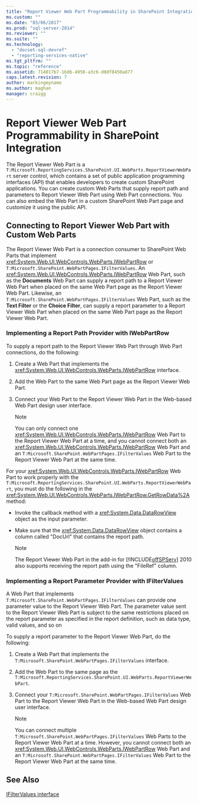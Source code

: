 ```yaml
---
title: "Report Viewer Web Part Programmability in SharePoint Integration | Microsoft Docs"
ms.custom: ""
ms.date: "03/06/2017"
ms.prod: "sql-server-2014"
ms.reviewer: ""
ms.suite: ""
ms.technology: 
  - "docset-sql-devref"
  - "reporting-services-native"
ms.tgt_pltfrm: ""
ms.topic: "reference"
ms.assetid: 714017b7-1bd6-4950-a3c6-d0df8450a877
caps.latest.revision: 7
author: markingmyname
ms.author: maghan
manager: craigg
---
```

# Report Viewer Web Part Programmability in SharePoint Integration
  The Report Viewer Web Part is a `T:Microsoft.ReportingServices.SharePoint.UI.WebParts.ReportViewerWebPart` server control, which contains a set of public application programming interfaces (API) that enables developers to create custom SharePoint applications. You can create custom Web Parts that supply report path and parameters to Report Viewer Web Part using Web Part connections. You can also embed the Web Part in a custom SharePoint Web Part page and customize it using the public API.  
  
## Connecting to Report Viewer Web Part with Custom Web Parts  
 The Report Viewer Web Part is a connection consumer to SharePoint Web Parts that implement <xref:System.Web.UI.WebControls.WebParts.IWebPartRow> or `T:Microsoft.SharePoint.WebPartPages.IFilterValues`. An <xref:System.Web.UI.WebControls.WebParts.IWebPartRow> Web Part, such as the **Documents** Web Part can supply a report path to a Report Viewer Web Part when placed on the same Web Part page as the Report Viewer Web Part. Likewise, an `T:Microsoft.SharePoint.WebPartPages.IFilterValues` Web Part, such as the **Text Filter** or the **Choice Filter**, can supply a report parameter to a Report Viewer Web Part when placed on the same Web Part page as the Report Viewer Web Part.  
  
### Implementing a Report Path Provider with IWebPartRow  
 To supply a report path to the Report Viewer Web Part through Web Part connections, do the following:  
  
1.  Create a Web Part that implements the <xref:System.Web.UI.WebControls.WebParts.IWebPartRow> interface.  
  
2.  Add the Web Part to the same Web Part page as the Report Viewer Web Part.  
  
3.  Connect your Web Part to the Report Viewer Web Part in the Web-based Web Part design user interface.  
  
    > [!NOTE]  
    >  You can only connect one <xref:System.Web.UI.WebControls.WebParts.IWebPartRow> Web Part to the Report Viewer Web Part at a time, and you cannot connect both an <xref:System.Web.UI.WebControls.WebParts.IWebPartRow> Web Part and an `T:Microsoft.SharePoint.WebPartPages.IFilterValues` Web Part to the Report Viewer Web Part at the same time.  
  
 For your <xref:System.Web.UI.WebControls.WebParts.IWebPartRow> Web Part to work properly with the `T:Microsoft.ReportingServices.SharePoint.UI.WebParts.ReportViewerWebPart`, you must do the following in the <xref:System.Web.UI.WebControls.WebParts.IWebPartRow.GetRowData%2A> method:  
  
-   Invoke the callback method with a <xref:System.Data.DataRowView> object as the input parameter.  
  
-   Make sure that the <xref:System.Data.DataRowView> object contains a column called "DocUrl" that contains the report path.  
  
    > [!NOTE]  
    >  The Report Viewer Web Part in the add-in for [!INCLUDE[offSPServ](../includes/offspserv-md.md)] 2010 also supports receiving the report path using the "FileRef" column.  
  
### Implementing a Report Parameter Provider with IFilterValues  
 A Web Part that implements `T:Microsoft.SharePoint.WebPartPages.IFilterValues` can provide one parameter value to the Report Viewer Web Part. The parameter value sent to the Report Viewer Web Part is subject to the same restrictions placed on the report parameter as specified in the report definition, such as data type, valid values, and so on  
  
 To supply a report parameter to the Report Viewer Web Part, do the following:  
  
1.  Create a Web Part that implements the `T:Microsoft.SharePoint.WebPartPages.IFilterValues` interface.  
  
2.  Add the Web Part to the same page as the `T:Microsoft.ReportingServices.SharePoint.UI.WebParts.ReportViewerWebPart`.  
  
3.  Connect your `T:Microsoft.SharePoint.WebPartPages.IFilterValues` Web Part to the Report Viewer Web Part in the Web-based Web Part design user interface.  
  
    > [!NOTE]  
    >  You can connect multiple `T:Microsoft.SharePoint.WebPartPages.IFilterValues` Web Parts to the Report Viewer Web Part at a time. However, you cannot connect both an <xref:System.Web.UI.WebControls.WebParts.IWebPartRow> Web Part and an `T:Microsoft.SharePoint.WebPartPages.IFilterValues` Web Part to the Report Viewer Web Part at the same time.  
  
## See Also  
 [IFilterValues interface](https://msdn.microsoft.com/en-us/library/office/microsoft.sharepoint.webpartpages.ifiltervalues\(v=office.15\).aspx)  
  
  
